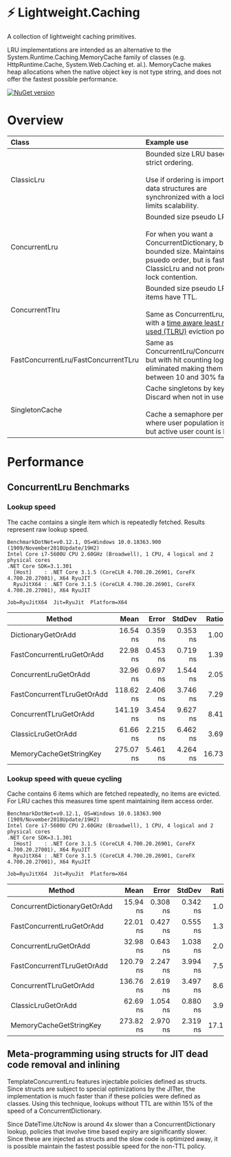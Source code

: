 # ⚡ Lightweight.Caching

A collection of lightweight caching primitives.

LRU implementations are intended as an alternative to the System.Runtime.Caching.MemoryCache family of classes (e.g. HttpRuntime.Cache, System.Web.Caching et. al.). MemoryCache makes heap allocations when the native object key is not type string, and does not offer the fastest possible performance.

[![NuGet version](https://badge.fury.io/nu/Lightweight.Caching.svg)](https://badge.fury.io/nu/Lightweight.Caching)

# Overview

| Class |  Example use |
|:-------|:---------|
| ClassicLru       | Bounded size LRU based with strict ordering.<br><br>Use if ordering is important, but data structures are synchronized with a lock which limits scalability. |
| ConcurrentLru       |  Bounded size pseudo LRU.<br><br>For when you   want a ConcurrentDictionary, but with bounded size. Maintains psuedo order, but is faster than ClassicLru and not prone to lock contention. |
| ConcurrentTlru        | Bounded size pseudo LRU, items have TTL.<br><br>Same as ConcurrentLru, but with a [time aware least recently used (TLRU)](https://en.wikipedia.org/wiki/Cache_replacement_policies#Time_aware_least_recently_used_(TLRU)) eviction policy. |
| FastConcurrentLru/FastConcurrentTLru      | Same as ConcurrentLru/ConcurrentTLru, but with hit counting logic eliminated making them between 10 and 30% faster.   |
| SingletonCache      | Cache singletons by key. Discard when not in use. <br><br> Cache a semaphore per user, where user population is large, but active user count is low.   |

# Performance

## ConcurrentLru Benchmarks

### Lookup speed

The cache contains a single item which is repeatedly fetched. Results represent raw lookup speed.

~~~
BenchmarkDotNet=v0.12.1, OS=Windows 10.0.18363.900 (1909/November2018Update/19H2)
Intel Core i7-5600U CPU 2.60GHz (Broadwell), 1 CPU, 4 logical and 2 physical cores
.NET Core SDK=3.1.301
  [Host]    : .NET Core 3.1.5 (CoreCLR 4.700.20.26901, CoreFX 4.700.20.27001), X64 RyuJIT
  RyuJitX64 : .NET Core 3.1.5 (CoreCLR 4.700.20.26901, CoreFX 4.700.20.27001), X64 RyuJIT

Job=RyuJitX64  Jit=RyuJit  Platform=X64
~~~

|                     Method |      Mean |    Error |   StdDev | Ratio |  Gen 0 | Allocated |
|--------------------------- |----------:|---------:|---------:|------:|-------:|----------:|
|         DictionaryGetOrAdd |  16.54 ns | 0.359 ns | 0.353 ns |  1.00 |      - |         - |
|  FastConcurrentLruGetOrAdd |  22.98 ns | 0.453 ns | 0.719 ns |  1.39 |      - |         - |
|      ConcurrentLruGetOrAdd |  32.96 ns | 0.697 ns | 1.544 ns |  2.05 |      - |         - |
| FastConcurrentTLruGetOrAdd | 118.62 ns | 2.406 ns | 3.746 ns |  7.29 |      - |         - |
|     ConcurrentTLruGetOrAdd | 141.19 ns | 3.454 ns | 9.627 ns |  8.41 |      - |         - |
|         ClassicLruGetOrAdd |  61.66 ns | 2.215 ns | 6.462 ns |  3.69 |      - |         - |
|    MemoryCacheGetStringKey | 275.07 ns | 5.461 ns | 4.264 ns | 16.73 | 0.0153 |      32 B |

### Lookup speed with queue cycling

Cache contains 6 items which are fetched repeatedly, no items are evicted. For LRU caches this measures time spent maintaining item access order.

~~~
BenchmarkDotNet=v0.12.1, OS=Windows 10.0.18363.900 (1909/November2018Update/19H2)
Intel Core i7-5600U CPU 2.60GHz (Broadwell), 1 CPU, 4 logical and 2 physical cores
.NET Core SDK=3.1.301
  [Host]    : .NET Core 3.1.5 (CoreCLR 4.700.20.26901, CoreFX 4.700.20.27001), X64 RyuJIT
  RyuJitX64 : .NET Core 3.1.5 (CoreCLR 4.700.20.26901, CoreFX 4.700.20.27001), X64 RyuJIT

Job=RyuJitX64  Jit=RyuJit  Platform=X64
~~~

|                       Method |      Mean |    Error |   StdDev | Ratio |  Gen 0 | Allocated |
|----------------------------- |----------:|---------:|---------:|------:|-------:|----------:|
| ConcurrentDictionaryGetOrAdd |  15.94 ns | 0.308 ns | 0.342 ns |  1.00 |      - |         - |
|    FastConcurrentLruGetOrAdd |  22.01 ns | 0.427 ns | 0.555 ns |  1.39 |      - |         - |
|        ConcurrentLruGetOrAdd |  32.98 ns | 0.643 ns | 1.038 ns |  2.06 |      - |         - |
|   FastConcurrentTLruGetOrAdd | 120.79 ns | 2.247 ns | 3.994 ns |  7.59 |      - |         - |
|       ConcurrentTLruGetOrAdd | 136.76 ns | 2.619 ns | 3.497 ns |  8.60 |      - |         - |
|           ClassicLruGetOrAdd |  62.69 ns | 1.054 ns | 0.880 ns |  3.93 |      - |         - |
|      MemoryCacheGetStringKey | 273.82 ns | 2.970 ns | 2.319 ns | 17.14 | 0.0153 |      32 B |

## Meta-programming using structs for JIT dead code removal and inlining

TemplateConcurrentLru features injectable policies defined as structs. Since structs are subject to special optimizations by the JITter, the implementation is much faster than if these policies were defined as classes. Using this technique, lookups without TTL are within 15% of the speed of a ConcurrentDictionary.

Since DateTime.UtcNow is around 4x slower than a ConcurrentDictionary lookup, policies that involve time based expiry are significantly slower. Since these are injected as structs and the slow code is optimized away, it is possible maintain the fastest possible speed for the non-TTL policy.
